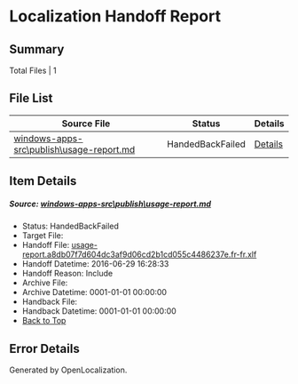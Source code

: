 # <a name='report-top'></a> Localization Handoff Report

## Summary
 Total Files | 1

## File List
 Source File | Status | Details 
 ----------- | ------ | ------- 
 [windows-apps-src\publish\usage-report.md](https://github.com/Microsoft/windows-apps/blob/6dac44032ac217969148ff73c594f99d8a733355/windows-apps-src/publish/usage-report.md) | HandedBackFailed | [Details](#0cb9d09504a024cabe66661a5c77e21752b7e2e63649)

## Item Details
##### <a name='0cb9d09504a024cabe66661a5c77e21752b7e2e63649'></a> Source: [windows-apps-src\publish\usage-report.md](https://github.com/Microsoft/windows-apps/blob/6dac44032ac217969148ff73c594f99d8a733355/windows-apps-src/publish/usage-report.md)
* Status: HandedBackFailed
* Target File: 
* Handoff File: [usage-report.a8db07f7d604dc3af9d06cd2b1cd055c4486237e.fr-fr.xlf](https://github.com/Microsoft/WDG.handoff/blob/7b1f0e81a7be0cce113d681b5715aca5d8fc5ea0/ol-handoff/Microsoft/windows-apps.fr-fr/master/usage-report.a8db07f7d604dc3af9d06cd2b1cd055c4486237e.fr-fr.xlf)
* Handoff Datetime: 2016-06-29 16:28:33
* Handoff Reason: Include
* Archive File: 
* Archive Datetime: 0001-01-01 00:00:00
* Handback File: 
* Handback Datetime: 0001-01-01 00:00:00
* [Back to Top](#report-top)


## Error Details

Generated by OpenLocalization.

